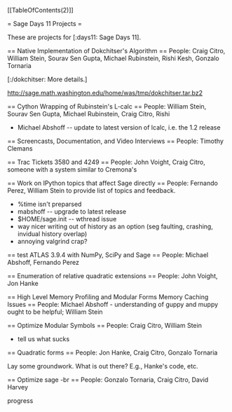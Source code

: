 [[TableOfContents(2)]]

= Sage Days 11 Projects =

These are projects for [:days11: Sage Days 11].


== Native Implementation of Dokchitser's Algorithm ==
People: Craig Citro, William Stein, Sourav Sen Gupta, Michael Rubinstein, Rishi Kesh, Gonzalo Tornaria

[:/dokchitser: More details.]

http://sage.math.washington.edu/home/was/tmp/dokchitser.tar.bz2


== Cython Wrapping of Rubinstein's L-calc ==
People: William Stein, Sourav Sen Gupta, Michael Rubinstein, Craig Citro, Rishi

  * Michael Abshoff -- update to latest version of lcalc, i.e. the 1.2 release
  
== Screencasts, Documentation, and Video Interviews ==
People: Timothy Clemans

== Trac Tickets 3580 and 4249 ==
People: John Voight, Craig Citro, someone with a system similar to Cremona's


== Work on IPython topics that affect Sage directly ==
People: Fernando Perez, William Stein to provide list of topics and feedback.
  
 * %time isn't preparsed
 * mabshoff -- upgrade to latest release
 * $HOME/sage.init -- wthread issue
 * way nicer writing out of history as an option (seg faulting, crashing, invidual history overlap)
 * annoying valgrind crap?

== test ATLAS 3.9.4 with NumPy, SciPy and Sage ==
People: Michael Abshoff, Fernando Perez

== Enumeration of relative quadratic extensions ==
People: John Voight, Jon Hanke
 

== High Level Memory Profiling and Modular Forms Memory Caching Issues ==
People: Michael Abshoff - understanding of guppy and muppy ought to be helpful; William Stein

== Optimize Modular Symbols ==
People: Craig Citro, William Stein
  * tell us what sucks

== Quadratic forms ==
People: Jon Hanke, Craig Citro, Gonzalo Tornaria

Lay some groundwork.  What is out there?   E.g., Hanke's code, etc.
 

== Optimize sage -br ==
People: Gonzalo Tornaria, Craig Citro, David Harvey

 progress
